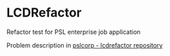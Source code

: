 # LCDRefactor
Refactor test for PSL enterprise job application

Problem description in [pslcorp - lcdrefactor repository](https://github.com/pslcorp/lcdrefactor)
